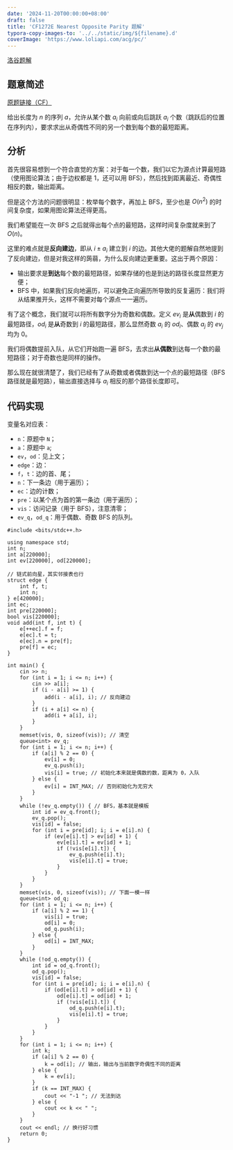 ```yaml
---
date: '2024-11-20T00:00:00+08:00'
draft: false
title: 'CF1272E Nearest Opposite Parity 题解'
typora-copy-images-to: '../../static/img/${filename}.d'
coverImage: 'https://www.loliapi.com/acg/pc/'
---
```


[洛谷题解](https://www.luogu.com.cn/article/0m4pa5w4)

## 题意简述

[原题链接（CF）](https://codeforces.com/problemset/problem/1272/E)

给出长度为 $n$ 的序列 $a$，允许从某个数 $a_{i}$ 向前或向后跳跃 $a_{i}$ 个数（跳跃后的位置在序列内），要求求出从奇偶性不同的另一个数到每个数的最短距离。

## 分析

首先很容易想到一个符合直觉的方案：对于每一个数，我们以它为源点计算最短路（使用图论算法；由于边权都是 1，还可以用 BFS），然后找到距离最近、奇偶性相反的数，输出距离。

但是这个方法的问题很明显：枚举每个数字，再加上 BFS，至少也是 $O(n^2)$ 的时间复杂度，如果用图论算法还得更高。

我们希望能在一次 BFS 之后就得出每个点的最短路，这样时间复杂度就来到了 $O(n)$。

这里的难点就是**反向建边**，即从 $i \pm a_{i}$ 建立到 $i$ 的边。其他大佬的题解自然地提到了反向建边，但是对我这样的蒟蒻，为什么反向建边更重要。这出于两个原因：

- 输出要求是**到达**每个数的最短路径，如果存储的也是到达的路径长度显然更方便；
- BFS 中，如果我们反向地遍历，可以避免正向遍历所导致的反复遍历：我们将从结果推开头，这样不需要对每个源点一一遍历。

有了这个概念，我们就可以将所有数字分为奇数和偶数。定义 $ev_{i}$ 是**从**偶数到 $i$ 的最短路径，$od_{i}$ 是**从**奇数到 $i$ 的最短路径，那么显然奇数 $a_{i}$ 的 $od_{i}$、偶数 $a_{j}$ 的 $ev_{j}$ 均为 0。

我们将偶数提前入队，从它们开始跑一遍 BFS，去求出**从偶数**到达每一个数的最短路径；对于奇数也是同样的操作。

那么现在就很清楚了，我们已经有了从奇数或者偶数到达一个点的最短路径（BFS 路径就是最短路），输出直接选择与 $a_{i}$ 相反的那个路径长度即可。

## 代码实现

变量名对应表：

- `n`：原题中 `N`；
- `a`：原题中 `a`;
- `ev`，`od`：见上文；
- `edge`：边：
- `f`，`t`：边的首、尾；
- `n`：下一条边（用于遍历）；
- `ec`：边的计数；
- `pre`：以某个点为首的第一条边（用于遍历）；
- `vis`：访问记录（用于 BFS），注意清零；
- `ev_q`，`od_q`：用于偶数、奇数 BFS 的队列。

```
#include <bits/stdc++.h>

using namespace std;
int n;
int a[220000];
int ev[220000], od[220000];

// 链式前向星，其实邻接表也行
struct edge {
    int f, t;
    int n;
} e[420000];
int ec;
int pre[220000];
bool vis[220000];
void add(int f, int t) {
    e[++ec].f = f;
    e[ec].t = t;
    e[ec].n = pre[f];
    pre[f] = ec;
}

int main() {
    cin >> n;
    for (int i = 1; i <= n; i++) {
        cin >> a[i];
        if (i - a[i] >= 1) {
            add(i - a[i], i); // 反向建边
        }
        if (i + a[i] <= n) {
            add(i + a[i], i);
        }
    }
    memset(vis, 0, sizeof(vis)); // 清空
    queue<int> ev_q;
    for (int i = 1; i <= n; i++) {
        if (a[i] % 2 == 0) {
            ev[i] = 0;
            ev_q.push(i);
            vis[i] = true; // 初始化本来就是偶数的数，距离为 0，入队
        } else {
            ev[i] = INT_MAX; // 否则初始化为无穷大
        }
    }
    while (!ev_q.empty()) { // BFS，基本就是模板
        int id = ev_q.front();
        ev_q.pop();
        vis[id] = false;
        for (int i = pre[id]; i; i = e[i].n) {
            if (ev[e[i].t] > ev[id] + 1) {
                ev[e[i].t] = ev[id] + 1;
                if (!vis[e[i].t]) {
                    ev_q.push(e[i].t);
                    vis[e[i].t] = true;
                }
            }
        }
    }
    memset(vis, 0, sizeof(vis)); // 下面一模一样
    queue<int> od_q;
    for (int i = 1; i <= n; i++) {
        if (a[i] % 2 == 1) {
            vis[i] = true;
            od[i] = 0;
            od_q.push(i);
        } else {
            od[i] = INT_MAX;
        }
    }
    while (!od_q.empty()) {
        int id = od_q.front();
        od_q.pop();
        vis[id] = false;
        for (int i = pre[id]; i; i = e[i].n) {
            if (od[e[i].t] > od[id] + 1) {
                od[e[i].t] = od[id] + 1;
                if (!vis[e[i].t]) {
                    od_q.push(e[i].t);
                    vis[e[i].t] = true;
                }
            }
        }
    }
    for (int i = 1; i <= n; i++) {
        int k;
        if (a[i] % 2 == 0) {
            k = od[i]; // 输出，输出与当前数字奇偶性不同的距离
        } else {
            k = ev[i];
        }
        if (k == INT_MAX) {
            cout << "-1 "; // 无法到达
        } else {
            cout << k << " ";
        }
    }
    cout << endl; // 换行好习惯
    return 0;
}
```
